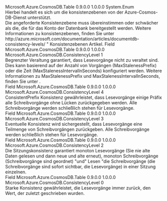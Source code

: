 <Type Name="ConsistencyLevel" FullName="Microsoft.Azure.CosmosDB.ConsistencyLevel">
  <TypeSignature Language="C#" Value="public enum ConsistencyLevel" />
  <TypeSignature Language="ILAsm" Value=".class public auto ansi sealed ConsistencyLevel extends System.Enum" />
  <TypeSignature Language="DocId" Value="T:Microsoft.Azure.CosmosDB.ConsistencyLevel" />
  <TypeSignature Language="VB.NET" Value="Public Enum ConsistencyLevel" />
  <TypeSignature Language="F#" Value="type ConsistencyLevel = " />
  <AssemblyInfo>
    <AssemblyName>Microsoft.Azure.CosmosDB.Table</AssemblyName>
    <AssemblyVersion>0.9.0.0</AssemblyVersion>
    <AssemblyVersion>1.0.0.0</AssemblyVersion>
  </AssemblyInfo>
  <Base>
    <BaseTypeName>System.Enum</BaseTypeName>
  </Base>
  <Docs>
    <summary> 
            Hierbei handelt es sich um die konsistenzebenen von der Azure-Cosmos-DB-Dienst unterstützt.
            </summary>
    <remarks>
            Die angeforderte Konsistenzebene muss übereinstimmen oder schwächer als die, die für das Konto der Datenbank bereitgestellt werden.
            Weitere Informationen zu konsistenzebenen, finden Sie unter <see>http://azure.microsoft.com/documentation/articles/documentdb-consistency-levels/ "</see> Konsistenzebenen Artikel.
            </remarks>
  </Docs>
  <Members>
    <Member MemberName="BoundedStaleness">
      <MemberSignature Language="C#" Value="BoundedStaleness" />
      <MemberSignature Language="ILAsm" Value=".field public static literal valuetype Microsoft.Azure.CosmosDB.ConsistencyLevel BoundedStaleness = int32(1)" />
      <MemberSignature Language="DocId" Value="F:Microsoft.Azure.CosmosDB.ConsistencyLevel.BoundedStaleness" />
      <MemberSignature Language="VB.NET" Value="BoundedStaleness" />
      <MemberSignature Language="F#" Value="BoundedStaleness = 1" Usage="Microsoft.Azure.CosmosDB.ConsistencyLevel.BoundedStaleness" />
      <MemberType>Field</MemberType>
      <AssemblyInfo>
        <AssemblyName>Microsoft.Azure.CosmosDB.Table</AssemblyName>
        <AssemblyVersion>0.9.0.0</AssemblyVersion>
        <AssemblyVersion>1.0.0.0</AssemblyVersion>
      </AssemblyInfo>
      <ReturnValue>
        <ReturnType>Microsoft.Azure.CosmosDB.ConsistencyLevel</ReturnType>
      </ReturnValue>
      <MemberValue>1</MemberValue>
      <Docs>
        <summary>
            Begrenzter Veraltung garantiert, dass Lesevorgänge nicht zu veraltet sind. Dies kann basierend auf der Anzahl von Vorgängen (MaxStalenessPrefix) oder die Zeit (MaxStalenessIntervalInSeconds) konfiguriert werden.  Weitere Informationen zu MaxStalenessPrefix und MaxStalenessIntervalInSeconds, finden Sie unter <see cref="T:Microsoft.Azure.Documents.ConsistencyPolicy" />.
            </summary>
      </Docs>
    </Member>
    <Member MemberName="ConsistentPrefix">
      <MemberSignature Language="C#" Value="ConsistentPrefix" />
      <MemberSignature Language="ILAsm" Value=".field public static literal valuetype Microsoft.Azure.CosmosDB.ConsistencyLevel ConsistentPrefix = int32(4)" />
      <MemberSignature Language="DocId" Value="F:Microsoft.Azure.CosmosDB.ConsistencyLevel.ConsistentPrefix" />
      <MemberSignature Language="VB.NET" Value="ConsistentPrefix" />
      <MemberSignature Language="F#" Value="ConsistentPrefix = 4" Usage="Microsoft.Azure.CosmosDB.ConsistencyLevel.ConsistentPrefix" />
      <MemberType>Field</MemberType>
      <AssemblyInfo>
        <AssemblyName>Microsoft.Azure.CosmosDB.Table</AssemblyName>
        <AssemblyVersion>0.9.0.0</AssemblyVersion>
        <AssemblyVersion>1.0.0.0</AssemblyVersion>
      </AssemblyInfo>
      <ReturnValue>
        <ReturnType>Microsoft.Azure.CosmosDB.ConsistencyLevel</ReturnType>
      </ReturnValue>
      <MemberValue>4</MemberValue>
      <Docs>
        <summary>
            ConsistentPrefix Konsistenz gewährleistet, dass Lesevorgänge einige Präfix alle Schreibvorgänge ohne Lücken zurückgegeben werden.
            Alle Schreibvorgänge werden schließlich stehen für Lesevorgänge.
            </summary>
      </Docs>
    </Member>
    <Member MemberName="Eventual">
      <MemberSignature Language="C#" Value="Eventual" />
      <MemberSignature Language="ILAsm" Value=".field public static literal valuetype Microsoft.Azure.CosmosDB.ConsistencyLevel Eventual = int32(3)" />
      <MemberSignature Language="DocId" Value="F:Microsoft.Azure.CosmosDB.ConsistencyLevel.Eventual" />
      <MemberSignature Language="VB.NET" Value="Eventual" />
      <MemberSignature Language="F#" Value="Eventual = 3" Usage="Microsoft.Azure.CosmosDB.ConsistencyLevel.Eventual" />
      <MemberType>Field</MemberType>
      <AssemblyInfo>
        <AssemblyName>Microsoft.Azure.CosmosDB.Table</AssemblyName>
        <AssemblyVersion>0.9.0.0</AssemblyVersion>
        <AssemblyVersion>1.0.0.0</AssemblyVersion>
      </AssemblyInfo>
      <ReturnValue>
        <ReturnType>Microsoft.Azure.CosmosDB.ConsistencyLevel</ReturnType>
      </ReturnValue>
      <MemberValue>3</MemberValue>
      <Docs>
        <summary>
            Eventuelle Konsistenz wird sichergestellt, dass Lesevorgänge eine Teilmenge von Schreibvorgängen zurückgeben. Alle Schreibvorgänge werden schließlich stehen für Lesevorgänge.
            </summary>
      </Docs>
    </Member>
    <Member MemberName="Session">
      <MemberSignature Language="C#" Value="Session" />
      <MemberSignature Language="ILAsm" Value=".field public static literal valuetype Microsoft.Azure.CosmosDB.ConsistencyLevel Session = int32(2)" />
      <MemberSignature Language="DocId" Value="F:Microsoft.Azure.CosmosDB.ConsistencyLevel.Session" />
      <MemberSignature Language="VB.NET" Value="Session" />
      <MemberSignature Language="F#" Value="Session = 2" Usage="Microsoft.Azure.CosmosDB.ConsistencyLevel.Session" />
      <MemberType>Field</MemberType>
      <AssemblyInfo>
        <AssemblyName>Microsoft.Azure.CosmosDB.Table</AssemblyName>
        <AssemblyVersion>0.9.0.0</AssemblyVersion>
        <AssemblyVersion>1.0.0.0</AssemblyVersion>
      </AssemblyInfo>
      <ReturnValue>
        <ReturnType>Microsoft.Azure.CosmosDB.ConsistencyLevel</ReturnType>
      </ReturnValue>
      <MemberValue>2</MemberValue>
      <Docs>
        <summary>
            Die Sitzungskonsistenz garantiert monoton Lesevorgänge (Sie nie alte Daten gelesen und dann neue und alte erneut), monoton Schreibvorgänge (Schreibvorgänge sind geordnet) "und" Lesen "die Schreibvorgänge (die Schreibvorgänge sind sofort sichtbar, die Lesevorgänge) in einer Sitzung einzelnen. 
            </summary>
      </Docs>
    </Member>
    <Member MemberName="Strong">
      <MemberSignature Language="C#" Value="Strong" />
      <MemberSignature Language="ILAsm" Value=".field public static literal valuetype Microsoft.Azure.CosmosDB.ConsistencyLevel Strong = int32(0)" />
      <MemberSignature Language="DocId" Value="F:Microsoft.Azure.CosmosDB.ConsistencyLevel.Strong" />
      <MemberSignature Language="VB.NET" Value="Strong" />
      <MemberSignature Language="F#" Value="Strong = 0" Usage="Microsoft.Azure.CosmosDB.ConsistencyLevel.Strong" />
      <MemberType>Field</MemberType>
      <AssemblyInfo>
        <AssemblyName>Microsoft.Azure.CosmosDB.Table</AssemblyName>
        <AssemblyVersion>0.9.0.0</AssemblyVersion>
        <AssemblyVersion>1.0.0.0</AssemblyVersion>
      </AssemblyInfo>
      <ReturnValue>
        <ReturnType>Microsoft.Azure.CosmosDB.ConsistencyLevel</ReturnType>
      </ReturnValue>
      <MemberValue>0</MemberValue>
      <Docs>
        <summary>
            Starke Konsistenz gewährleistet, die Lesevorgänge immer zurück, den Wert, der zuletzt geschrieben wurden.
            </summary>
      </Docs>
    </Member>
  </Members>
</Type>